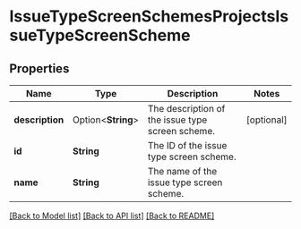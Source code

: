 # IssueTypeScreenSchemesProjectsIssueTypeScreenScheme

## Properties

Name | Type | Description | Notes
------------ | ------------- | ------------- | -------------
**description** | Option<**String**> | The description of the issue type screen scheme. | [optional]
**id** | **String** | The ID of the issue type screen scheme. | 
**name** | **String** | The name of the issue type screen scheme. | 

[[Back to Model list]](../README.md#documentation-for-models) [[Back to API list]](../README.md#documentation-for-api-endpoints) [[Back to README]](../README.md)


